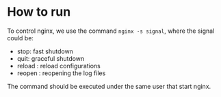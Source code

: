 # How to run

To control nginx, we use the command `nginx -s signal`, where the signal could be:

* stop: fast shutdown
* quit: graceful shutdown
* reload : reload configurations
* reopen : reopening the log files

The command should be executed under the same user that start nginx.